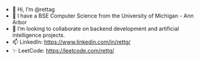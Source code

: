- 👋 Hi, I’m @rettag
- 👀 I have a BSE Computer Science from the University of Michigan - Ann Arbor
- 💞️ I’m looking to collaborate on backend development and artificial intelligence projects.
- 📫 LinkedIn: https://www.linkedin.com/in/rettg/
- ✨ LeetCode: https://leetcode.com/rettg/
<!---
rettag/rettag is a ✨ special ✨ repository because its `README.md` (this file) appears on your GitHub profile.
You can click the Preview link to take a look at your changes.
--->
